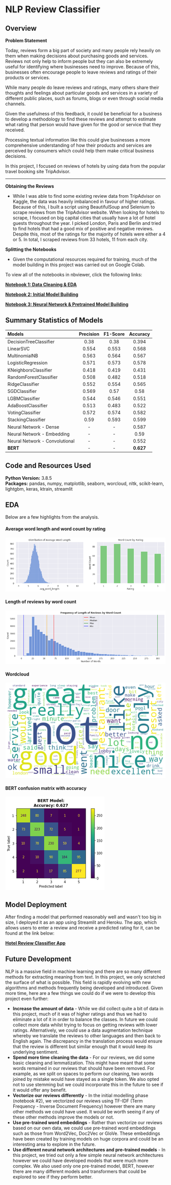 # NLP Review Classifier



## Overview 

**Problem Statement**

Today, reviews form a big part of society and many people rely heavily on them when making decisions about purchasing goods and services. Reviews not only help to inform people but they can also be extremely useful for identifying where businesses need to improve. Because of this, businesses often encourage people to leave reviews and ratings of their products or services. 

While many people do leave reviews and ratings, many others share their thoughts and feelings about particular goods and services in a variety of different public places, such as forums, blogs or even through social media channels.

Given the usefulness of this feedback, it could be beneficial for a business to develop a methodology to find these reviews and attempt to estimate what rating that person would have given for the good or service that they received. 

Processing textual information like this could give businesses a more comprehensive understanding of how their products and services are perceived by consumers which could help them make critical business decisions.

In this project, I focused on reviews of hotels by using data from the popular travel booking site TripAdvisor.

---

**Obtaining the Reviews**

- While I was able to find some existing review data from TripAdvisor on Kaggle, the data was heavily imbalanced in favour of higher ratings. Because of this, I built a script using BeautifulSoup and Selenium to scrape reviews from the TripAdvisor website. When looking for hotels to scrape, I focused on big capital cities that usually have a lot of hotel guests throughout the year. I picked London, Paris and Berlin and tried to find hotels that had a good mix of positive and negative reviews. Despite this, most of the ratings for the majority of hotels were either a 4 or 5. In total, I scraped reviews from 33 hotels, 11 from each city.


**Splitting the Notebooks**

- Given the computational resources required for training, much of the model building in this project was carried out on Google Colab.

To view all of the notebooks in nbviewer, click the following links:

[**Notebook 1: Data Cleaning & EDA**](https://nbviewer.jupyter.org/github/dan-grant-hunter/NLP_Review_Classifier/blob/main/1_NLP_Data_Cleaning_and_EDA.ipynb)

[**Notebook 2: Initial Model Building**](https://nbviewer.jupyter.org/github/dan-grant-hunter/NLP_Review_Classifier/blob/main/2_NLP_Initial_Model_Building.ipynb)

[**Notebook 3: Neural Network & Pretrained Model Building**](https://nbviewer.jupyter.org/github/dan-grant-hunter/NLP_Review_Classifier/blob/main/3_NLP_Neural_Network_%26_Pretrained_Modelling.ipynb)



## Summary Statistics of Models

| Models | Precision | F1-Score | Accuracy |
| :- | :-: | :-: | :-: |
| DecisionTreeClassifier | 0.38 | 0.38 | 0.394 |
| LinearSVC | 0.554 | 0.553 | 0.568 |
| MultinomialNB | 0.563 | 0.564 | 0.567 |
| LogisticRegression | 0.571 | 0.573 | 0.578 |
| KNeighborsClassifier | 0.418 | 0.419 | 0.431 |
| RandomForestClassifier | 0.508 | 0.482 | 0.518 |
| RidgeClassifier | 0.552 | 0.554 | 0.565 |
| SGDClassifier | 0.569 | 0.57 | 0.58 |
| LGBMClassifier | 0.544 | 0.546 | 0.551 |
| AdaBoostClassifier | 0.513 | 0.483 | 0.522 |
| VotingClassifier | 0.572 | 0.574 | 0.582 |
| StackingClassifier | 0.59 | 0.593 | 0.599 |
| Neural Network - Dense | - | - | 0.587 |
| Neural Network - Embedding | - | - | 0.59 |
| Neural Network - Convolutional | - | - | 0.552 |
| **BERT** | - | - | **0.627** |



## Code and Resources Used 
**Python Version:** 3.8.5  
**Packages:** pandas, numpy, matplotlib, seaborn, worcloud, nltk, scikit-learn, lightgbm, keras, ktrain, streamlit



## EDA

Below are a few highlights from the analysis. 


#### Average word length and word count by rating

![alt text](images/word_count_by_rating.png "Plot showing average word length and word count by rating")  


#### Length of reviews by word count

![alt text](images/review_length_by_word_count.png "Plot showing review length by word count")  


#### Wordcloud 

![alt text](images/wordcloud.png "Wordcloud")  


#### BERT confusion matrix with accuracy

![alt text](images/bert_confusion_matrix.png "Confusion matrix for BERT model") 



## Model Deployment

After finding a model that performed reasonably well and wasn't too big in size, I deployed it as an app using Streamlit and Heroku. The app, which allows users to enter a review and receive a predicted rating for it, can be found at the link below:

[**Hotel Review Classifier App**](https://nlp-review-classifier.herokuapp.com/)



## Future Development

NLP is a massive field in machine learning and there are so many different methods for extracting meaning from text. In this project, we only scratched the surface of what is possible. This field is rapidly evolving with new algorithms and methods frequently being developed and introduced. Given more time, here are a few things we could do if we were to develop this project even further:


* **Increase the amount of data** - While we did collect quite a bit of data in this project, much of it was of higher ratings and thus we had to eliminate a lot of it in order to balance the classes. In future we could collect more data whilst trying to focus on getting reviews with lower ratings. Alternatively, we could use a data augmentation technique whereby we translate the reviews to other languages and then back to English again. The discrepancy in the translation process  would ensure that the review is different but similar enough that it would keep its underlying sentiment.  
* **Spend more time cleaning the data** - For our reviews, we did some basic cleaning and lemmatization. This might have meant that some words remained in our reviews that should have been removed. For example, as we split on spaces to perform our cleaning, two words joined by mistake would have stayed as a single token. We also opted not to use stemming but we could incorporate this in the future to see if it would offer any benefit.   
* **Vectorize our reviews differently** - In the initial modelling phase (notebook #2), we vectorized our reviews using TF-IDF (Term Frequency - Inverse Document Frequency) however there are many other methods we could have used. It would be worth seeing if any of these other methods improve the models or not.  
* **Use pre-trained word embeddings** - Rather than vectorize our reviews based on our own data, we could use pre-trained word embeddings such as those from Word2Vec, Doc2Vec or GloVe. These embeddings have been created by training models on huge corpora and could be an interesting area to explore in the future.  
* **Use different neural network architectures and pre-trained models** - In this project, we tried out only a few simple neural network architectures however we could have developed models that were much more complex. We also used only one pre-trained model, BERT, however there are many different models and transformers that could be explored to see if they perform better.
